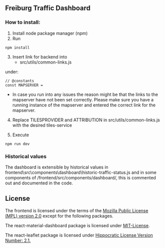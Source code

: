 ## Freiburg Traffic Dashboard

### How to install:

1. Install node package manager (npm)
2. Run

```
npm install
```

3. Insert link for backend into
   - src/utils/common-links.js

under:

```
// @constants
const MAPSERVER =
```

- In case you run into any issues the reason might be that the links to the mapserver have not been set correctly. Please make sure you have a running instance of the mapserver and entered the correct link for the mapserver.

4. Replace TILESPROVIDER and ATTRIBUTION in src/utils/common-links.js with the desired tiles-service

5. Execute

```
npm run dev
```

### Historical values

The dashboard is extensible by historical values in frontend\src\components\dashboard\historic-traffic-status.js and in some components of /frontend/src/components/dashboard/, this is commented out and documented in the code.

## License

The frontend is licensed under the terms of the
[Mozilla Public License (MPL) version 2.0](LICENSE.md) except for the following packages.

The react-material-dashboard package is licensed under
[MIT-License](LICENSE_react-material-dashboard.md).

The react-leaflet package is licensed under
[Hippocratic License Version Number: 2.1.](LICENSE_react-leaflet.md)
